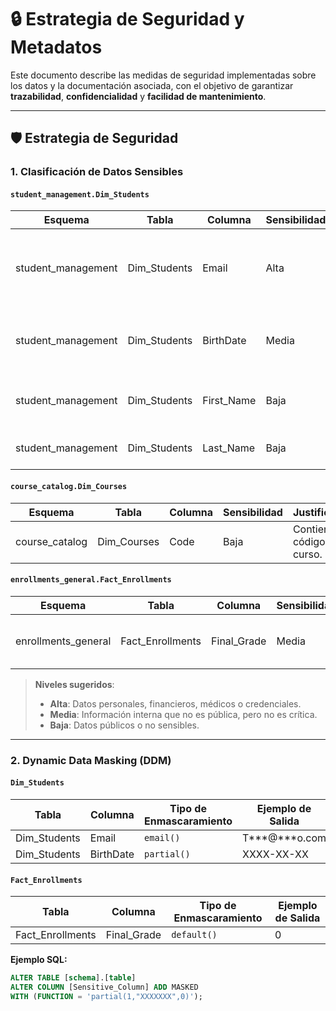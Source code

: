 # 🔒 Estrategia de Seguridad y Metadatos

Este documento describe las medidas de seguridad implementadas sobre los datos y la documentación asociada, con el objetivo de garantizar **trazabilidad**, **confidencialidad** y **facilidad de mantenimiento**.

---

## 🛡 Estrategia de Seguridad

### 1. Clasificación de Datos Sensibles

#### `student_management.Dim_Students`
| Esquema            | Tabla         | Columna     | Sensibilidad | Justificación                                      |
|--------------------|---------------|-------------|--------------|----------------------------------------------------|
| student_management | Dim_Students  | Email       | Alta         | Contiene los correos electrónicos personales de los estudiantes. |
| student_management | Dim_Students  | BirthDate   | Media        | Contiene la fecha de nacimiento del estudiante.    |
| student_management | Dim_Students  | First_Name  | Baja         | Contiene el primer nombre del estudiante.          |
| student_management | Dim_Students  | Last_Name   | Baja         | Contiene el apellido del estudiante.               |

#### `course_catalog.Dim_Courses`
| Esquema         | Tabla        | Columna | Sensibilidad | Justificación                        |
|-----------------|--------------|---------|--------------|----------------------------------------|
| course_catalog  | Dim_Courses  | Code    | Baja         | Contiene el código del curso.          |

#### `enrollments_general.Fact_Enrollments`
| Esquema             | Tabla            | Columna     | Sensibilidad | Justificación                            |
|---------------------|------------------|-------------|--------------|-------------------------------------------|
| enrollments_general | Fact_Enrollments | Final_Grade | Media        | Contiene la calificación final del curso. |

> **Niveles sugeridos**:  
> - **Alta**: Datos personales, financieros, médicos o credenciales.  
> - **Media**: Información interna que no es pública, pero no es crítica.  
> - **Baja**: Datos públicos o no sensibles.

---

### 2. Dynamic Data Masking (DDM)

#### `Dim_Students`
| Tabla        | Columna   | Tipo de Enmascaramiento | Ejemplo de Salida |
|--------------|-----------|-------------------------|-------------------|
| Dim_Students | Email     | `email()`               | T***@***o.com     |
| Dim_Students | BirthDate | `partial()`             | XXXX-XX-XX        |

#### `Fact_Enrollments`
| Tabla            | Columna     | Tipo de Enmascaramiento | Ejemplo de Salida |
|------------------|-------------|-------------------------|-------------------|
| Fact_Enrollments | Final_Grade | `default()`             | 0                 |

**Ejemplo SQL:**
```sql
ALTER TABLE [schema].[table]
ALTER COLUMN [Sensitive_Column] ADD MASKED 
WITH (FUNCTION = 'partial(1,"XXXXXXX",0)');